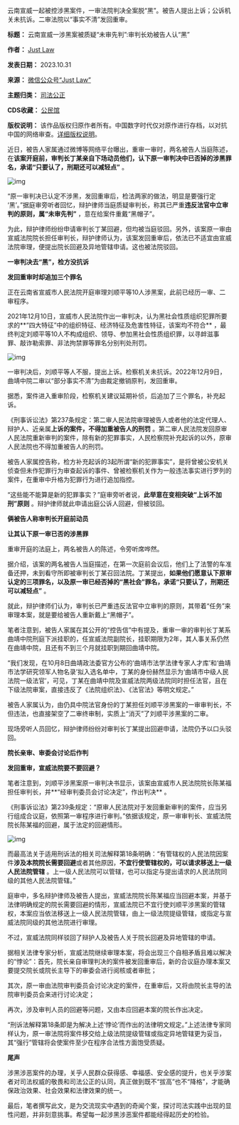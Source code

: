 云南宣威一起被控涉黑案件，一审法院判决全案脱“黑”。被告人提出上诉；公诉机关未抗诉。二审法院以“事实不清”发回重审。




**标题：** 云南宣威一涉黑案被质疑“未审先判”:审判长劝被告人认“黑”  

**作者：** [Just Law](https://chinadigitaltimes.net/space/JustLaw)  

**发表日期：** 2023.10.31  

**来源：** [微信公众号“Just Law”](https://web.archive.org/web/20231031131706/https://mp.weixin.qq.com/s?__biz=MzAxOTU5MDI1MQ==&mid=2247486082&idx=1&sn=e910bbec2125013f16850af81ac7c9e2&chksm=9bc5f786acb27e90dba32521712b39a501567217949989b0e0a063e490e0682fcab56b2aca82)  

**主题归类：** [司法公正](https://chinadigitaltimes.net/space/司法公正)  

**CDS收藏：** [公民馆](https://chinadigitaltimes.net/space/%E5%85%AC%E6%B0%91%E9%A6%86)  

**版权说明：** 该作品版权归原作者所有。中国数字时代仅对原作进行存档，以对抗中国的网络审查。[详细版权说明](https://chinadigitaltimes.net/chinese/copyright)。


近日，被告人家属通过微博等网络平台曝出，重审一审时，两名被告人当庭陈述，在**该案开庭前，审判长丁某亲自下场动员他们，认下原一审判决中已否掉的涉黑罪名，承诺“只要认了，刑期还可以减轻点”** 。


![img](https://chinadigitaltimes.net/chinese/files/2023/10/post-701664-6540ff6325cb2.)


“原一审判决已认定不涉黑，发回重审后，检法两家的做法，明显是要强行定 ‘黑’。”据庭审旁听者回忆，辩护律师当庭质疑审判长，称其已严重**违反法官中立审判的原则，属“未审先判”** ，意在给案件重戴“黑帽子”。


为此，辩护律师纷纷申请审判长丁某回避，但均被当庭驳回。另外，该案原一审由宣威法院院长担任审判长，辩护律师认为，该案发回重审后，依法已不适宜由宣威法院审理，便提出院长回避及异地管辖申请。这也被法院驳回。


**一审判决去“黑”，检方没抗诉** 


**发回重审时却追加三个罪名** ‍


正在云南省宣威市人民法院开庭审理刘顺平等10人涉黑案，此前已经历一审、二审程序。


2021年12月10日，宣威市人民法院作出一审判决，认为黑社会性质组织犯罪所要求的**“四大特征”中的组织特征、经济特征及危害性特征，该案均不符合** ，最终判定刘顺平等10人不构成组织、领导、参加黑社会性质组织罪，以寻衅滋事罪、敲诈勒索罪、非法拘禁罪等罪名分别判处刑罚。


![img](https://chinadigitaltimes.net/chinese/files/2023/10/post-701664-6540ff633dc77.)


一审判决后，刘顺平等人不服，提出上诉。检察机关未抗诉。2022年12月9日，曲靖中院二审以“部分事实不清”为由裁定撤销原判，发回重审。


据悉，案件进入重审阶段，检察机关建议延期补侦，后追加了三个罪名，补充起诉。


《刑事诉讼法》第237条规定：第二审人民法院审理被告人或者他的法定代理人、辩护人、近亲属**上诉的案件，不得加重被告人的刑罚** 。第二审人民法院发回原审人民法院重新审判的案件，除有新的犯罪事实，人民检察院补充起诉的以外，原审人民法院也不得加重被告人的刑罚。


被告人家属控告称，检方补充起诉的3起所谓“新的犯罪事实”，是将曾被公安机关侦查但未作犯罪行为审查起诉的事件、曾被检察机关作为一般违法事实进行罗列的案件，在重审中升格为犯罪行为进行追加指控。


“这些能不能算是新的犯罪事实？”庭审旁听者说，**此举意在变相突破“上诉不加刑”原则** 。辩护律师就此申请出庭公诉人回避，但被驳回。


**俩被告人称审判长开庭前动员** 


**让其认下原一审已否的涉黑罪** 


重审开庭的法庭上，两名被告人的陈述，令旁听席哗然。


据介绍，该案的两名被告人当庭描述，在第一次庭前会议后，他们上了法警的车准备还押，未到看守所即被审判长丁某召回法院。丁某提出，**如果他们愿意认下原审认定的三项罪名，以及原一审已经否掉的“黑社会”罪名，承诺“只要认了，刑期还可以减轻点”** 。


就此，辩护律师们认为，审判长已严重违反法官中立审判的原则，其带着“任务”来审理本案，就是要给被告人重新戴上“黑帽子”。


笔者注意到，被告人家属在其公开的“控告信”中有提及，重审一审的审判长丁某系曲靖中院刑庭下派挂职的，任宣威法院副院长，挂职期限为2年，其人事关系仍然在曲靖中院，且还有不到三个月就挂职到期回曲靖中院。


“我们发现，在10月8日曲靖政法委官方公布的‘曲靖市法学法律专家人才库’和‘曲靖市法学研究领军人物名录’拟入选名单中，丁某的身份赫然显示为‘曲靖市中级人民法院一级法官’，可见，丁某在曲靖中院及宣威法院两级法院同时担任法官，且在下级法院审案，直接违反了《法院组织法》、《法官法》等明文规定。”


被告人家属认为，由仍具中院法官身份的丁某担任刘顺平涉黑案的一审审判长，不但违法，也直接架空了二审终审制，实质上“消灭”了刘顺平涉黑案的二审。


现场旁听人员回忆，辩护律师纷纷对审判长丁某提出回避申请，法院仍予以口头驳回。


**院长亲审、审委会讨论后作判** 


**发回重审，宣威法院要不要回避？** 


笔者注意到，刘顺平涉黑案原一审判决书显示，该案由宣威市人民法院院长陈某福担任审判长，并**“经审判委员会讨论决定”，作出判决** 。


《刑事诉讼法》第239条规定：“原审人民法院对于发回重新审判的案件，应当另行组成合议庭，依照第一审程序进行审判。”依据该规定，原一审审判长、宣威法院院长陈某福的回避，属于法定的回避情形。


![img](https://chinadigitaltimes.net/chinese/files/2023/10/post-701664-6540ff6359a23.)


而最高法关于适用刑诉法的相关司法解释第18条明确：“有管辖权的人民法院因案件**涉及本院院长需要回避**或者其他原因，**不宜行使管辖权的，可以请求移送上一级人民法院管辖** 。上一级人民法院可以管辖，也可以指定与提出请求的人民法院同级的其他人民法院管辖。”


庭审中，多名辩护律师及被告人提出，宣威法院院长陈某福应当回避本案，并基于法律明确规定的院长需要回避的情形，宣威法院已不宜行使刘顺平涉黑案的管辖权，本案应当依法移送上一级人民法院管辖，由上一级法院提级管辖，或指定与宣威法院同级的其他法院进行审理。


不过，宣威法院同样驳回了辩护人及被告人关于院长回避及异地管辖的申请。


据相关法律专家分析，宣威法院继续审理本案，将会出现三个自相矛盾且难以解决的“悖论”：首先，院长亲自审理判决的案件被发回重审后，新的合议庭办理本案又要提交院长或院长主导下的审委会进行阅核或者审批；


其次，原一审由法院审判委员会讨论决定的案件，在重审后，又将由院长主导的法院审判委员会来进行讨论决定；


再次，涉及审判人员的回避等问题，又由本应回避本案的院长作出决定。


“刑诉法解释第18条即是为解决上述‘悖论’而作出的法律明文规定。”上述法律专家同样认为，原一审法院将案件移交给上级法院提级管辖或指定异地管辖更为妥当，其“强行”管辖将会使案件至少在程序合法性方面饱受质疑。


**尾声** 


涉黑涉恶案件的办理，关乎人民群众获得感、幸福感、安全感的提升，也关乎涉案者对司法权威的敬畏和司法公正的认同，真正做到既不“拔高”也不“降格”，才能确保政治效果、社会效果和法律效果的统一。


最后，笔者撰写此文，是为交流现实中遇到的奇闻个案，探讨司法实践中出现的显性问题，并非刻意挑事。希望每一起涉黑涉恶案件都能经得起历史的检验。

